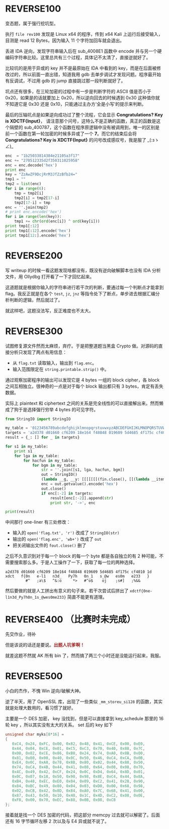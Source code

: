 # REVERSE100

变态题，属于强行挖坑型。

执行 `file rev100` 发现是 Linux x64 的程序，传到 x64 Kali 上运行后接受输入，目测是 read 12 Bytes，因为输入 11 个字符加回车就会退出。

丢进 IDA 逆向，发现字符串输入后在 sub_4008E1 函数中 encode 并与另一个硬编码字符串比较。这里总共有三个过程，具体记不太清了，直接逆就好了。

比较坑的是用于异或的 key 并不是最原始在 IDA 中看到的 key，而是在后面被修改过的，所以前面一直出错，知道我用 gdb 去单步调试才发现问题。程序最开始有反调试，不过用 gdb 的 jump 直接跳过那一段判断就好了。

坑点还有很多，在三轮加密的过程中有一步是判断字符的 ASCII 值是否小于 0x20，如果是的话就要加上 0x20，所以逆向回去的时候遇到 0x30 这种值你就不知道它是 0x30 还是 0x10，只能通过主办方‘全是小写’的提示来判断。

最后的压轴坑点是如果逆向成功过了整个流程，它会显示 **Congratulations? Key is XDCTF{Input}**， 请注意那个问号，这特么不是正确的函数，真正的函数是这个隔壁的 sub_400787，这个函数在程序原逻辑中没有被调用到，唯一的区别是前一个函数在第一轮加密的时候多异或了一个 **7**。而它的结束后会将 **Congratulations? Key is XDCTF{Input}** 的问号改成感叹号，我是服了 \_(:зゝ∠)\_

```python
enc  = "1b25033814384e21105a3f17"
enc += "270512335d2f350311025958"
enc = enc.decode('hex')
print enc
key = "ZzAwZF9DcjRrM3JfZzBfb24="
tmp1 = ""
tmp2 = list(enc)
for i in range(6):
    tmp = tmp2[i]
    tmp2[i] = tmp2[17-i]
    tmp2[17-i] = tmp
enc = ''.join(tmp2)
# print enc.encode('hex')
for i in range(len(key)):
    tmp1 += chr(ord(enc[i]) ^ ord(key[i]))
print tmp1[:12]
print tmp1[:12].encode('hex')
print tmp1[12:].encode('hex')
```

# REVERSE200

写 writeup 的时候一看这题发现啥都没有，既没有逆向破解脚本也没有 IDA 分析文件，用 Ollydbg 打开看了一下才回忆起来。

这道题就是根据你输入的字符串进行若干次的判断，要通过每一个判断点才能拿到 flag。我反正就是在各个 `test`, `jz`, `jnz` 等指令处下了断点，单步进去根据汇编分析判断的逻辑，然后就过了。

就这样吧，这题没法写，反正难度也不太大。


# REVERSE300

试图修复源文件然而太麻烦，弃疗。于是把整道题当黑盒 Crypto 做。对源码的直接分析只发现了两点有用信息：

* 从 `flag.txt` 读取输入，输出到 `flag.enc`。
* 输入范围限定在 `string.printable.strip()` 中。

通过观察加密程序的输出可以发现它是 4 bytes 一组的 block cipher，各 block 之间互相独立。很神奇的一点是对于每个 block 输出都只有 3 bytes，肯定有丢失数据。

实际上 plaintext 和 ciphertext 之间的关系是完全线性的可以直接解出来。然而懒成了狗于是选择强行穷举 4 bytes 的可见字符。

```python
from StringIO import StringIO

my_table = '0123456789abcdefghijklmnopqrstuvwxyzABCDEFGHIJKLMNOPQRSTUVWXYZ!"#$%&\'()*+,-./:;<=>?@[\\]^_`{|}~'
targets = 'a2d378 d01660 cf6209 18e164 f48848 019609 5d4685 4f175c cf4010 1d0000'.split(' ')
result = {_: [] for _ in targets}

for s1 in my_table:
    print s1
    for lga in my_table:
        for hacfun in my_table:
            for bgm in my_table:
                str = ''.join([s1, lga, hacfun, bgm])
                out = StringIO()
                (lambda __g, __y: [[[[[[[(fin.close(), [[(lambda __items, __after, __sentinel: __y(lambda __this: lambda: (lambda __i: [(ss.append(c), (sss.append(0), __this())[1])[1] for __g['c'] in [(__i)]][0] if __i is not __sentinel else __after())(next(__items, __sentinel)))())(iter(s), lambda: [[(lambda __items, __after, __sentinel: __y(lambda __this: lambda: (lambda __i: [(lambda __value: [__this() for __g['sssss'] in [((lambda __ret: __g['sssss'] + __value if __ret is NotImplemented else __ret)(getattr(__g['sssss'], '__iadd__', lambda other: NotImplemented)(__value)))]][0])(chr(c)) for __g['c'] in [(__i)]][0] if __i is not __sentinel else __after())(next(__items, __sentinel)))())(iter(ssss), lambda: [(fout.write(sssss), (lambda : None, None)[1])[1] for __g['fout'] in [(out)]][0], []) for __g['sssss'] in [('')]][0] for __g['ssss'] in [(encode(ss, sss))]][0], []) for __g['sss'] in [([])]][0] for __g['ss'] in [([])]][0])[1] for __g['s'] in [(fin.read().strip())]][0] for __g['fin'] in [(StringIO(str))]][0] for __g['encode'], encode.__name__ in [(lambda data, buf: (lambda __l: [[(lambda __items, __after, __sentinel: __y(lambda __this: lambda: (lambda __i: [[__this() for __l['data'][__l['i']] in [((table.index(__l['data'][__l['i']]) + 1))]][0] for __l['i'] in [(__i)]][0] if __i is not __sentinel else __after())(next(__items, __sentinel)))())(iter(xrange(__l['_len'])), lambda: (lambda __items, __after, __sentinel: __y(lambda __this: lambda: (lambda __i: [[[__this() for __l['buf'] in [(setbit(__l['buf'], __l['i'], getbit(__l['data'], __l['j'])))]][0] for __l['j'] in [((((__l['i'] / 6) * 8) + (__l['i'] % 6)))]][0] for __l['i'] in [(__i)]][0] if __i is not __sentinel else __after())(next(__items, __sentinel)))())(iter(xrange((__l['_len'] * 6))), lambda: __l['buf'], []), []) for __l['_len'] in [(len(__l['data']))]][0] for __l['data'], __l['buf'] in [(data, buf)]][0])({}), 'encode')]][0] for __g['getbit'], getbit.__name__ in [(lambda p, pos: (lambda __l: [[[((__l['p'][__l['cpos']] >> __l['bpos']) & 1) for __l['bpos'] in [((__l['pos'] % 8))]][0] for __l['cpos'] in [((__l['pos'] / 8))]][0] for __l['p'], __l['pos'] in [(p, pos)]][0])({}), 'getbit')]][0] for __g['setbit'], setbit.__name__ in [(lambda p, pos, value: (lambda __l: [[[(lambda __target, __slice, __value: [(lambda __target, __slice, __value: [__l['p'] for __target[__slice] in [((lambda __old: (lambda __ret: __old | __value if __ret is NotImplemented else __ret)(getattr(__old, '__ior__', lambda other: NotImplemented)(__value)))(__target[__slice]))]][0])(__l['p'], __l['cpos'], (__l['value'] << __l['bpos'])) for __target[__slice] in [((lambda __old: (lambda __ret: __old & __value if __ret is NotImplemented else __ret)(getattr(__old, '__iand__', lambda other: NotImplemented)(__value)))(__target[__slice]))]][0])(__l['p'], __l['cpos'], (~(1 << __l['bpos']))) for __l['bpos'] in [((__l['pos'] % 8))]][0] for __l['cpos'] in [((__l['pos'] / 8))]][0] for __l['p'], __l['pos'], __l['value'] in [(p, pos, value)]][0])({}), 'setbit')]][0] for __g['table'] in [(string.printable.strip())]][0] for __g['string'] in [(__import__('string', __g, __g))]][0])(globals(), (lambda f: (lambda x: x(x))(lambda y: f(lambda: y(y)()))))
                enc = out.getvalue().encode('hex')
                out.close()
                if enc[:-2] in targets:
                    result[enc[:-2]].append(str)
                    print str, '->', enc

print(result)
```

中间那行 one-liner 有三处修改：

* 输入的 `open('flag.txt', 'r')` 改成了 `StringIO(str)`
* 输出的 `open('flag.enc', 'wb+')` 改成了 `out`
* 把关闭输出文件的 `fout.close()` 删了

之后不久意识到对于每一个 block 的每一个 byte 都是各自独立的有 2 种可能，不需要搜索那么多。于是人工操作了一下，获取了每一位的两种选择。

```
a2d378 d01660 cf6209 18e164 f48848 019609 5d4685 4f175c cf4010 1d
xdct   f{0n   e-l1   n3d_   Py7h   0n_1   s_@w   es0m   e233   }
         #^   ;a\$   ^&:o     *>   #^o$    oj    ;s#]   ;%&&
```

然后要做的就是人工拼出有意义的句子来。若干次尝试后拼出了 `xdctf{0ne-l1n3d_Py7h0n_1s_@wes0me233}` 简直不能更有道理。

# REVERSE400 （比赛时未完成）

先交作业，待补

但是该说的话还是要说。**<font color='brown'>出题人坑爹啊！</font>**

就差这题不然就 AK 所有 bin 了，然而搞了两三个小时还是没能运行起来，我服。

# REVERSE500

小白的杰作，不愧 Win 逆向/破解大神。

逆了半天，用了 OpenSSL 库，出现了一些类似 `_mm_storeu_si128` 的函数，其实就是处理大数用的，看习惯了就好。

主要是一个 DES 加密， key 没找到，但是可以直接拿到 key_schedule 那里的 16 轮 key ，所以其实没有太大的关系。 set 后的 key 如下

```cpp
unsigned char myks[8*16] =
{
   0xC4, 0x24, 0xFC, 0x00, 0x82, 0x48, 0x41, 0xCE, 0x00, 0xE0, 
   0x44, 0x04, 0xCE, 0x01, 0xC5, 0xC3, 0x70, 0x40, 0x88, 0x7C, 
   0x00, 0x82, 0xCE, 0x86, 0xB0, 0x24, 0x74, 0xA0, 0x8B, 0x00, 
   0x81, 0x80, 0x00, 0x40, 0x0C, 0x50, 0x46, 0xC4, 0xCA, 0x0B, 
   0xE4, 0x0C, 0xA8, 0x78, 0x8B, 0x80, 0x02, 0x44, 0x88, 0x50, 
   0x74, 0xC4, 0x4B, 0x44, 0x41, 0x08, 0x64, 0x08, 0x08, 0x70, 
   0x4C, 0x49, 0x42, 0xCF, 0x24, 0x0C, 0xD4, 0x64, 0x8D, 0x01, 
   0x0C, 0x07, 0x18, 0x50, 0x90, 0x98, 0x8E, 0xC4, 0x44, 0x8A, 
   0xB4, 0x48, 0xEC, 0xE0, 0x04, 0x09, 0xC2, 0x41, 0x28, 0x90, 
   0x84, 0xBC, 0x49, 0x80, 0x04, 0x03, 0xD0, 0x00, 0x68, 0x98, 
   0x02, 0xCB, 0x42, 0x8D, 0x84, 0xA0, 0x7C, 0x68, 0x41, 0x00, 
   0x87, 0x43, 0x50, 0x10, 0x40, 0x1C, 0x4D, 0xC2, 0x08, 0x0E, 
   0xF8, 0x00, 0x70, 0xEC, 0x88, 0x0B, 0x08, 0xC8
};
```

接着就是找一个 DES 加密的代码，把这部分 memcpy 过去就可以解密了。后面还有 16 字节循环左移 2 次以及与 E4 异或就不说了。